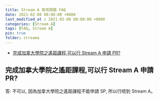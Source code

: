 ```yaml
---
title: Stream A 常見問題 FAQ
date: 2021-02-08 00:00:00 +0800
last_modified_at : 2021-02-08 00:00:00 +0800
categories: [Stream A]
tags: [FAQ, Stream A]
pin: true
folder: streama
---
```


- [完成加拿大學院之遙距課程,可以行 Stream A 申請 PR?](#完成加拿大學院之遙距課程可以行-stream-a-申請-pr)

## 完成加拿大學院之遙距課程,可以行 Stream A 申請 PR?

答: 不可以, 因為加拿大學院之遙距課程不能申請 SP, 所以行唔到 Stream A。